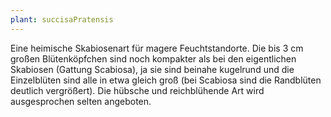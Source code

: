```yaml
---
plant: succisaPratensis
---
```


Eine heimische Skabiosenart für magere Feuchtstandorte. Die bis 3 cm großen
Blütenköpfchen sind noch kompakter als bei den eigentlichen Skabiosen (Gattung
Scabiosa), ja sie sind beinahe kugelrund und die Einzelblüten sind alle in etwa
gleich groß (bei Scabiosa sind die Randblüten deutlich vergrößert). Die hübsche
und reichblühende Art wird ausgesprochen selten angeboten.
